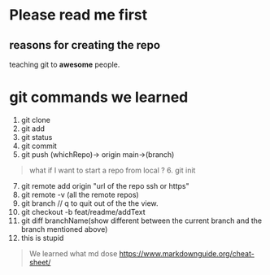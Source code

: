 # Please read me first

## reasons for creating the repo

teaching git to **awesome** people.

# git commands we learned

1. git clone
2. git add
3. git status
4. git commit
5. git push (whichRepo)-> origin main->(branch)

> what if I want to start a repo from local ? 6. git init

7. git remote add origin "url of the repo ssh or https"
8. git remote -v (all the remote repos)
9. git branch // q to quit out of the the view.
10. git checkout -b feat/readme/addText
11. git diff branchName(show different between the current branch and the branch mentioned above)
12. this is stupid
> We learned what md dose
> https://www.markdownguide.org/cheat-sheet/
